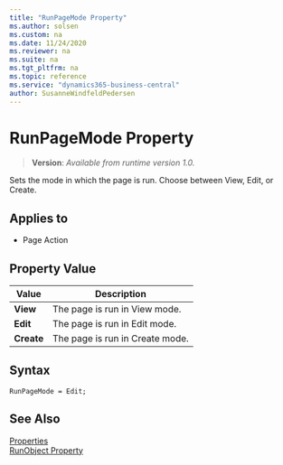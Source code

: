 ```yaml
---
title: "RunPageMode Property"
ms.author: solsen
ms.custom: na
ms.date: 11/24/2020
ms.reviewer: na
ms.suite: na
ms.tgt_pltfrm: na
ms.topic: reference
ms.service: "dynamics365-business-central"
author: SusanneWindfeldPedersen
---
```

[//]: # (START>DO_NOT_EDIT)
[//]: # (IMPORTANT:Do not edit any of the content between here and the END>DO_NOT_EDIT.)
[//]: # (Any modifications should be made in the .xml files in the ModernDev repo.)
# RunPageMode Property
> **Version**: _Available from runtime version 1.0._

Sets the mode in which the page is run. Choose between View, Edit, or Create.

## Applies to
-   Page Action

## Property Value

|Value|Description|
|-----------|---------------------------------------|
|**View**|The page is run in View mode.|
|**Edit**|The page is run in Edit mode.|
|**Create**|The page is run in Create mode.|

[//]: # (IMPORTANT: END>DO_NOT_EDIT)


## Syntax

```AL
RunPageMode = Edit;
```

## See Also  

[Properties](devenv-properties.md)  
[RunObject Property](devenv-runobject-property.md)